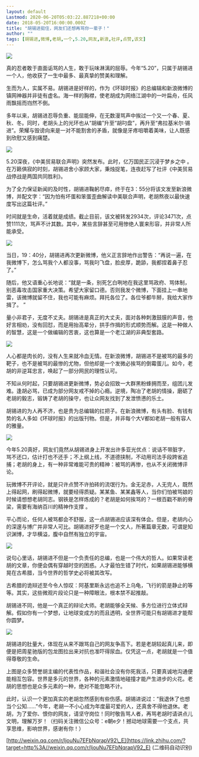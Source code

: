 ```yaml
---
layout: default
Lastmod: 2020-06-20T05:03:22.887218+00:00
date: 2018-05-20T16:00:00.000Z
title: "胡锡进挺住，网友们还想再骂你一辈子！"
author: ""
tags: [胡锡进,微博,老胡,一个,5.20,网友,新浪,社评,点赞,该文]
---
```


![](https://images.weserv.nl/?url=https%3A//pic3.zhimg.com/v2-9046a95f814c6e277cf6b6eacd6ee846_b.jpg)

真的忍者敢于直面诟骂的人生，敢于玩味淋漓的屈辱。今年“5.20”，只属于胡锡进一个人，他收获了一生中最多、最真挚的赞美和理解。

生而为人，实属不易。胡锡进是好样的，作为《环球时报》的总编辑和新浪微博的镇网神器并非徒有虚名。海一样的胸襟，使老胡成为网络江湖中的一叶扁舟，任风雨飘摇而岿然不倒。

多年以来，胡锡进忍辱负重、能屈能伸，在无数漫骂声中挨过一个又一个春、夏、秋、冬。同时，老胡头上的光环也从“胡编”升至“胡叼盘”，再升至“弗拉基米尔·锡进”。荣耀与毁谤向来是一对不能割舍的矛盾，就像是牙疼咀嚼着美味，让人既感到欣慰又感到痛楚。

![](https://images.weserv.nl/?url=https%3A//pic1.zhimg.com/v2-b9669c0b613665da906fc9ff2dabc294_b.jpg)

5.20深夜，《中美贸易联合声明》突然发布。此时，亿万国民正沉浸于梦乡之中 。在万籁俱寂的时刻，胡锡进舍小家顾大家，秉烛捉笔，连夜赶写了社评《中美贸易战停战是两国共同胜利》。

为了全力保证新闻的及时性，胡锡进鞠躬尽瘁，终于在3：55分将该文发至新浪微博，并配文字：“因为怕有坏蛋和笨蛋歪曲解读中美联合声明，老胡熬夜以最快速度写出这篇社评。”

时间就是生命，活着就是成绩。截止目前，该文被转发2934次，评论3471次，点赞1111次，骂声不计其数。其中，某些言辞甚至可用惨绝人寰来形容，并非常人所能承受。

![](https://images.weserv.nl/?url=https%3A//pic4.zhimg.com/v2-ead7e148ee4d58c9fb3e50ef4e81e6cb_b.jpg)

当日，19：40分，胡锡进再次更新微博，他义正言辞地作出警告：“再说一遍，在我微博下，怎么骂我个人都没事，骂我叼飞盘，脸皮厚，跪舔，我都捏着鼻子忍了。”

随后，他又语重心长地说：“就是一条，别死乞白咧地在我这里骂政府、骂体制，别恶毒攻击国家重大决策。希望大家留口德。否则我发个微博，下面挂上一串地雷，该微博就留不住，我也可能有麻烦。拜托各位了。各位爷都牛掰，我给大家作揖了。 ”

量小非君子，无度不丈夫。胡锡进是真正的大丈夫，面对各种刺激鼓膜的声音，他好言相劝，没有回怼，而是用抬高辈分，拱手作揖的形式顺势而解。这是一种做人的智慧，这是一个做编辑的苦衷，这也算是一个老江湖的非典型套路。

![](https://images.weserv.nl/?url=https%3A//pic3.zhimg.com/v2-57a671990509f5bd8c067e7ede3d3a52_b.jpg)

人心都是肉长的，没有人生来就冷血无情。在新浪微博，胡锡进不是被骂的最多的靶子，也不是被骂的最惨的尤物，但他却是一个发微必挨骂的倒霉蛋儿。如今，老胡的非逆耳忠言，唤起了一部分网民的理性认可。

不知从何时起，只要胡锡进更新微博，势必会招致一大群黑粉蜂拥而至，组团儿发难。逢胡必骂，已成为部分网友戒不掉的心瘾。逆境，陶冶了老胡的情操，磨砺了老胡的毅志，锻铸了老胡的操守，也让众网友找到了发泄愤懑的乐土。

胡锡进的为人再不济，也是贵为总编辑的扛把子。在新浪微博，有头有脸、有钱有势的名人多如《环球时报》的出版刊物。但是，并非每个大V都如老胡一般有容人的雅量。

![](https://images.weserv.nl/?url=https%3A//pic2.zhimg.com/v2-e466b968a889e7d27f1b13f8a35b6b8d_b.jpg)

今年5.20真好，网友们竟然从胡锡进身上开发出许多亚光优点：说话不带脏字，骂不还口，估计打也不还手；不上纲上线，不道德挟制，不动用司法手段跨省追捕；老胡的身上，有一种非常难能可贵的精神：被骂的再惨，也从不关闭微博评论。

玩微博不开评论，就是只许点赞不许拍砖的流氓行为。金无足赤，人无完人，既然上得起网，刷得起微博，就要经得质疑。某某鱼、某某鑫等人，当你们怕被骂娘的时候请想想老胡同志。钢铁是怎样炼成的？老胡是如何挨骂的？一根百戳不断的脊梁，需要有海纳百川的精神作支撑 。

平心而论，任何人被骂都会不舒服，这一点胡锡进应该深有体会。但是，老胡内心的深邃与博广并非常人可比。胡锡进好歹也是一个文人，所著篇章无数，可谓是知识渊博，才华横溢，腹中自然有独立的宇宙。

![](https://images.weserv.nl/?url=https%3A//pic2.zhimg.com/v2-93b1f1edbbf89fe4c734aede8e003565_b.jpg)

说句心里话，胡锡进不但是一个负责任的总编，也是一个伟大的哲人。如果常读老胡的文章，你便会偶有穿越时空的困惑。人才最怕生错了时代，如果胡锡进能够横晃在古希腊，当今世界的哲学史必将被其改写。

古希腊的诡辩述至今令人惊叹：阿基里斯永远也追不上乌龟，飞行的箭是静止的等等。其实，这些微观片段论只是一种障眼法，根本禁不起推敲。

胡锡进不同，他是一个真正的辩论大师。老胡能够全天候、多方位进行立体式辩解。假如你有一个梦想，让地球变成方的而且透明，全世界可能只有胡锡进才能帮你圆梦。

![](https://images.weserv.nl/?url=https%3A//pic2.zhimg.com/v2-470111d31dc2d2dea8f9a302120e2809_b.jpg)

胡锡进的肚量大，体现在从来不跟骂自己的网友争高下。若是老胡较起真儿来，即便是把周星驰版的包龙图拉出来对抗也准吓得尿血。仅凭这一点，老胡就是一个值得尊敬的生命。

上图是众多赞誉胡主编的代表性作品，和谐社会没有你死我活，只要真诚地沟通便能相互包容。世界是多元的世界，各种的元素激情地碰撞才能产生进步的火花。老胡的思想也是众多元素的一种，绝对不能忽略不计。

此时，认识一个更加真实的老胡忽然感到有些伤感。胡锡进说过：“我退休了也想当个公知……”今年，老胡一不小心成为年度最可爱的人，还真舍不得他退休。老胡，为了爱你、恨你的网友，请坚守岗位！同时敬告骂人者，再骂老胡时请讲点儿文明，理解万岁！（扫码关注微信公众号：e朝e夕！撼动地球需要一个支点，共享思维，影响世界，感谢有你！）

[http://weixin.qq.com/r/ljouNu7EFbNqrapV92\_E](https://link.zhihu.com/?target=http%3A//weixin.qq.com/r/ljouNu7EFbNqrapV92_E) (二维码自动识别)

